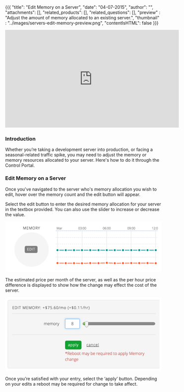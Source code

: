 {{{
  "title": "Edit Memory on a Server",
  "date": "04-07-2015",
  "author": "",
  "attachments": [],
  "related_products": [],
  "related_questions": [],
  "preview" : "Adjust the amount of memory allocated to an existing server.",
  "thumbnail" : "../images/servers-edit-memory-preview.png",
  "contentIsHTML": false
}}}

<div class="no-pdf">
<iframe width="560" height="315" src="https://www.youtube.com/embed/5mfT9ejQmqw?rel=0&amp;showinfo=0" frameborder="0" allowfullscreen></iframe>
</div>

### Introduction

Whether you’re taking a development server into production, or facing a seasonal-related traffic spike, you may need to adjust the memory or memory resources allocated to your server. Here's how to do it through the Control Portal.

### Edit Memory on a Server

Once you've navigated to the server who's memory allocation you wish to edit, hover over the memory count and the edit button will appear.

Select the edit button to enter the desired memory allocation for your server in the textbox provided. You can also use the slider to increase or decrease the value.

![Edit memory button](../images/servers-edit-memory-1.png)

The estimated price per month of the server, as well as the per hour price difference is displayed to show how the change may effect the cost of the server.

![Edit the amount of memory allocated to the server](../images/servers-edit-memory-2.png)

Once you’re satisfied with your entry, select the ‘apply’ button. Depending on your edits a reboot may be required for change to take affect.
